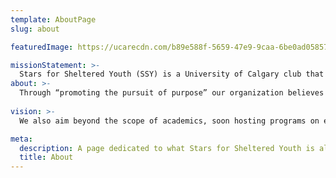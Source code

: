 ```yaml
---
template: AboutPage
slug: about

featuredImage: https://ucarecdn.com/b89e588f-5659-47e9-9caa-6be0ad058572/-/crop/1690x1728/0,638/-/preview/

missionStatement: >-
  Stars for Sheltered Youth (SSY) is a University of Calgary club that seeks to establish equal opportunities and extracurricular excellence for youth in shelters and foster homes. 
about: >-
  Through “promoting the pursuit of purpose” our organization believes that every teen deserves the opportunity to discover novel passions and find significance in their interests despite socioeconomic circumstances.SSY strives to provide academic guidance in the form of tutoring and mentorship, providing troubled youth with the necessary resources for educational success. 
  
vision: >-
  We also aim beyond the scope of academics, soon hosting programs on exercise, healthy eating, and volunteering; encouraging youth to incorporate elements of self-care even in the face of academic pursuit. With the help of a dedicated team and partnerships with shelters across Calgary, Stars for Sheltered Youth hopes to provide a guiding light to the underrepresented demographic of vulnerable youth city-wide.

meta:
  description: A page dedicated to what Stars for Sheltered Youth is all about.
  title: About
---
```

